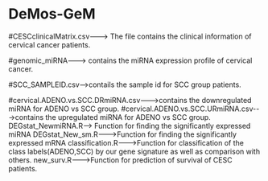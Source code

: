 # DeMos-GeM
#CESCclinicalMatrix.csv---> The file contains the clinical information of cervical cancer patients.

#genomic_miRNA---> contains the miRNA expression profile of cervical cancer.

#SCC_SAMPLEID.csv-->contails the sample id for SCC group patients.

#cervical.ADENO.vs.SCC.DRmiRNA.csv--->contains the downregulated miRNA for ADENO vs SCC group.
#cervical.ADENO.vs.SCC.URmiRNA.csv--->contains the upregulated miRNA for ADENO vs SCC group.
DEGstat_NewmiRNA.R--> Function for finding the significantly expressed miRNA
DEGstat_New_sm.R--->Function for finding the significantly expressed mRNA
classification.R--->Function for classification of the class labels(ADENO,SCC) by our gene signature as well as comparison with others.
new_surv.R--->Function for prediction of survival of CESC patients.
